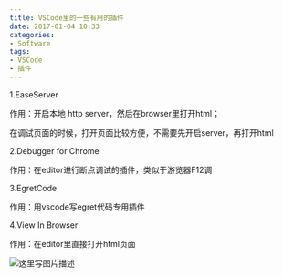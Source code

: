 ```yaml
---
title: VSCode里的一些有用的插件
date: 2017-01-04 10:33
categories:
- Software
tags:
- VSCode
- 插件
---
```

<div class="markdown_views">


1.EaseServer   

作用：开启本地 http server，然后在browser里打开html；   

在调试页面的时候，打开页面比较方便，不需要先开启server，再打开html

2.Debugger for Chrome   

作用：在editor进行断点调试的插件，类似于游览器F12调
<!--more-->


3.EgretCode   

作用：用vscode写egret代码专用插件

4.View In Browser   

作用：在editor里直接打开html页面   

![这里写图片描述](http://img.blog.csdn.net/20170302110253009?watermark/2/text/aHR0cDovL2Jsb2cuY3Nkbi5uZXQvYXJ2aW4w/font/5a6L5L2T/fontsize/400/fill/I0JBQkFCMA==/dissolve/70/gravity/SouthEast)

</div>